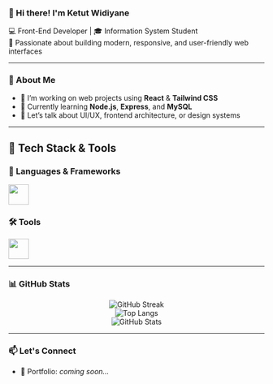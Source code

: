 ### 👋 Hi there! I'm Ketut Widiyane

💻 Front-End Developer | 🎓 Information System Student  
🎯 Passionate about building modern, responsive, and user-friendly web interfaces

---

### 🌟 About Me
- 🔭 I’m working on web projects using **React** & **Tailwind CSS**
- 🌱 Currently learning **Node.js**, **Express**, and **MySQL**
- 💬 Let’s talk about UI/UX, frontend architecture, or design systems

---

## 🚀 Tech Stack & Tools

### 📘 Languages & Frameworks
<p align="left">
  <img src="https://skillicons.dev/icons?i=html,css,js,react,tailwind,laravel" height="40" />
</p>

### 🛠️ Tools
<p align="left">
  <img src="https://skillicons.dev/icons?i=figma,vscode,postman,git,github" height="40" />
</p>

---

### 📊 GitHub Stats

<p align="center">
  <img src="https://streak-stats.demolab.com?user=IKetutWidiyane&theme=dark&border_radius=10&mode=weekly" alt="GitHub Streak" />
  <br />
  <img src="https://github-readme-stats.vercel.app/api/top-langs/?username=IKetutWidiyane&layout=compact&theme=dark&langs_count=6" alt="Top Langs" />
  <br />
  <img src="https://github-readme-stats.vercel.app/api?username=IKetutWidiyane&show_icons=true&theme=dark" alt="GitHub Stats" />
</p>

---

### 📫 Let's Connect
- 💼 Portfolio: *coming soon...*
